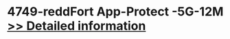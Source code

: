 # 4749-reddFort App-Protect -5G-12M<br />[>> Detailed information](https://secure.element5.com/esales/product.html?productid=300914795&affiliateid=200057808)